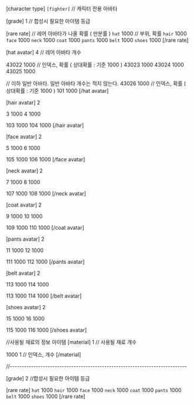 [character type] `[fighter]`	// 캐릭터 전용 아바타

[grade] 1	// 합성시 필요한 아이템 등급

[rare rate]	// 레어 아바타가 나올 확률 ( 만분률 )
`hat` 1000	// 부위, 확률
`hair` 1000
`face` 1000
`neck` 1000
`coat` 1000
`pants` 1000
`belt` 1000
`shoes` 1000
[/rare rate]

[hat avatar]
4		// 레어 아바타 개수

43022	1000	// 인덱스, 확률 ( 상대확률 : 기준 1000 )
43023	1000
43024	1000
43025	1000

	
// 이하 일반 아바타. 일반 아바타 개수는 적지 않는다.
43026	1000	// 인덱스, 확률 ( 상대확률 : 기준 1000 )
101	1000
[/hat avatar]


[hair avatar]
2

3	1000
4	1000
	
103	1000
104	1000
[/hair avatar]

[face avatar]
2

5	1000
6	1000
	
105	1000
106	1000
[/face avatar]

[neck avatar]
2

7	1000
8	1000
	
107	1000
108	1000
[/neck avatar]

[coat avatar]
2

9	1000
10	1000
	
109	1000
110	1000
[/coat avatar]

[pants avatar]
2

11	1000
12	1000
	
111	1000
112	1000
[/pants avatar]

[belt avatar]
2

113	1000
114	1000
	
113	1000
114	1000
[/belt avatar]

[shoes avatar]
2

15	1000
16	1000
	
115	1000
116	1000
[/shoes avatar]



//사용될 재료의 정보 아이템
[material]
1	// 사용될 재료 개수

1000 1	// 인덱스, 개수
[/material]

//---------------------------------------------------------------------------

[grade] 2	//합성시 필요한 아이템 등급

[rare rate]
`hat` 1000
`hair` 1000
`face` 1000
`neck` 1000
`coat` 1000
`pants` 1000
`belt` 1000
`shoes` 1000
[/rare rate]
